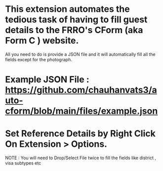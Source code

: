 # This extension automates the tedious task of having to fill guest details to the FRRO's CForm (aka Form C ) website.
All you need to do is provide a JSON file and it will automatically fill all the fields except for the photograph.

# Example JSON File : https://github.com/chauhanvats3/auto-cform/blob/main/files/example.json

# Set Reference Details by Right Click On Extension > Options.

NOTE : You will need to Drop/Select File twice to fill the fields like district , visa subtypes etc
